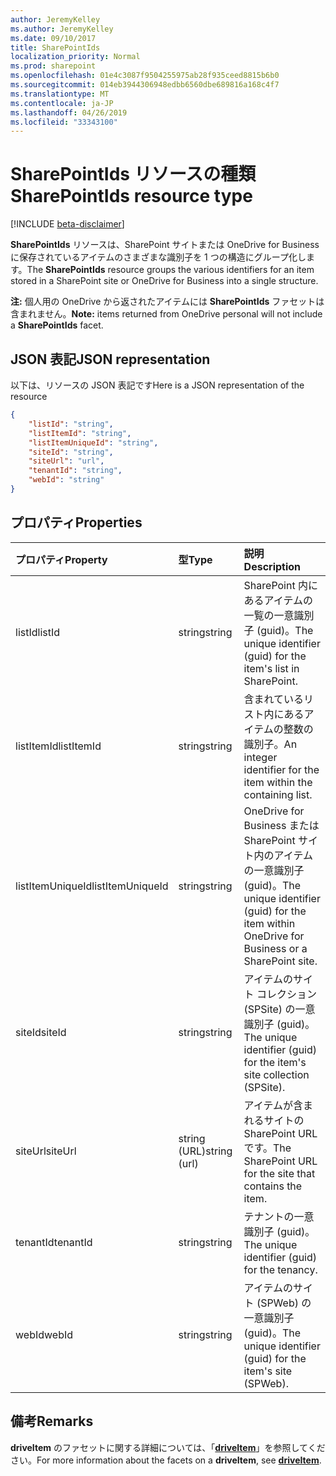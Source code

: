 ```yaml
---
author: JeremyKelley
ms.author: JeremyKelley
ms.date: 09/10/2017
title: SharePointIds
localization_priority: Normal
ms.prod: sharepoint
ms.openlocfilehash: 01e4c3087f9504255975ab28f935ceed8815b6b0
ms.sourcegitcommit: 014eb3944306948edbb6560dbe689816a168c4f7
ms.translationtype: MT
ms.contentlocale: ja-JP
ms.lasthandoff: 04/26/2019
ms.locfileid: "33343100"
---
```

# <a name="sharepointids-resource-type"></a><span data-ttu-id="ca7d1-102">SharePointIds リソースの種類</span><span class="sxs-lookup"><span data-stu-id="ca7d1-102">SharePointIds resource type</span></span>

[!INCLUDE [beta-disclaimer](../../includes/beta-disclaimer.md)]

<span data-ttu-id="ca7d1-103">**SharePointIds** リソースは、SharePoint サイトまたは OneDrive for Business に保存されているアイテムのさまざまな識別子を 1 つの構造にグループ化します。</span><span class="sxs-lookup"><span data-stu-id="ca7d1-103">The **SharePointIds** resource groups the various identifiers for an item stored in a SharePoint site or OneDrive for Business into a single structure.</span></span>

<span data-ttu-id="ca7d1-104">**注:** 個人用の OneDrive から返されたアイテムには **SharePointIds** ファセットは含まれません。</span><span class="sxs-lookup"><span data-stu-id="ca7d1-104">**Note:** items returned from OneDrive personal will not include a **SharePointIds** facet.</span></span>

## <a name="json-representation"></a><span data-ttu-id="ca7d1-105">JSON 表記</span><span class="sxs-lookup"><span data-stu-id="ca7d1-105">JSON representation</span></span>

<span data-ttu-id="ca7d1-106">以下は、リソースの JSON 表記です</span><span class="sxs-lookup"><span data-stu-id="ca7d1-106">Here is a JSON representation of the resource</span></span>

<!-- {
  "blockType": "resource",
  "optionalProperties": [ "listId", "listItemId", "listItemUniqueId", "siteId", "siteUrl", "webId" ],
  "@odata.type": "microsoft.graph.sharepointIds"
}-->

```json
{
    "listId": "string",
    "listItemId": "string",
    "listItemUniqueId": "string",
    "siteId": "string",
    "siteUrl": "url",
    "tenantId": "string",
    "webId": "string"
}
```

## <a name="properties"></a><span data-ttu-id="ca7d1-107">プロパティ</span><span class="sxs-lookup"><span data-stu-id="ca7d1-107">Properties</span></span>

| <span data-ttu-id="ca7d1-108">プロパティ</span><span class="sxs-lookup"><span data-stu-id="ca7d1-108">Property</span></span>         | <span data-ttu-id="ca7d1-109">型</span><span class="sxs-lookup"><span data-stu-id="ca7d1-109">Type</span></span>         | <span data-ttu-id="ca7d1-110">説明</span><span class="sxs-lookup"><span data-stu-id="ca7d1-110">Description</span></span>
|:-----------------|:-------------|:-------------------------------------------
| <span data-ttu-id="ca7d1-111">listId</span><span class="sxs-lookup"><span data-stu-id="ca7d1-111">listId</span></span>           | <span data-ttu-id="ca7d1-112">string</span><span class="sxs-lookup"><span data-stu-id="ca7d1-112">string</span></span>       | <span data-ttu-id="ca7d1-113">SharePoint 内にあるアイテムの一覧の一意識別子 (guid)。</span><span class="sxs-lookup"><span data-stu-id="ca7d1-113">The unique identifier (guid) for the item's list in SharePoint.</span></span>
| <span data-ttu-id="ca7d1-114">listItemId</span><span class="sxs-lookup"><span data-stu-id="ca7d1-114">listItemId</span></span>       | <span data-ttu-id="ca7d1-115">string</span><span class="sxs-lookup"><span data-stu-id="ca7d1-115">string</span></span>       | <span data-ttu-id="ca7d1-116">含まれているリスト内にあるアイテムの整数の識別子。</span><span class="sxs-lookup"><span data-stu-id="ca7d1-116">An integer identifier for the item within the containing list.</span></span>
| <span data-ttu-id="ca7d1-117">listItemUniqueId</span><span class="sxs-lookup"><span data-stu-id="ca7d1-117">listItemUniqueId</span></span> | <span data-ttu-id="ca7d1-118">string</span><span class="sxs-lookup"><span data-stu-id="ca7d1-118">string</span></span>       | <span data-ttu-id="ca7d1-119">OneDrive for Business または SharePoint サイト内のアイテムの一意識別子 (guid)。</span><span class="sxs-lookup"><span data-stu-id="ca7d1-119">The unique identifier (guid) for the item within OneDrive for Business or a SharePoint site.</span></span>
| <span data-ttu-id="ca7d1-120">siteId</span><span class="sxs-lookup"><span data-stu-id="ca7d1-120">siteId</span></span>           | <span data-ttu-id="ca7d1-121">string</span><span class="sxs-lookup"><span data-stu-id="ca7d1-121">string</span></span>       | <span data-ttu-id="ca7d1-122">アイテムのサイト コレクション (SPSite) の一意識別子 (guid)。</span><span class="sxs-lookup"><span data-stu-id="ca7d1-122">The unique identifier (guid) for the item's site collection (SPSite).</span></span>
| <span data-ttu-id="ca7d1-123">siteUrl</span><span class="sxs-lookup"><span data-stu-id="ca7d1-123">siteUrl</span></span>          | <span data-ttu-id="ca7d1-124">string (URL)</span><span class="sxs-lookup"><span data-stu-id="ca7d1-124">string (url)</span></span> | <span data-ttu-id="ca7d1-125">アイテムが含まれるサイトの SharePoint URL です。</span><span class="sxs-lookup"><span data-stu-id="ca7d1-125">The SharePoint URL for the site that contains the item.</span></span>
| <span data-ttu-id="ca7d1-126">tenantId</span><span class="sxs-lookup"><span data-stu-id="ca7d1-126">tenantId</span></span>         | <span data-ttu-id="ca7d1-127">string</span><span class="sxs-lookup"><span data-stu-id="ca7d1-127">string</span></span>       | <span data-ttu-id="ca7d1-128">テナントの一意識別子 (guid)。</span><span class="sxs-lookup"><span data-stu-id="ca7d1-128">The unique identifier (guid) for the tenancy.</span></span>
| <span data-ttu-id="ca7d1-129">webId</span><span class="sxs-lookup"><span data-stu-id="ca7d1-129">webId</span></span>            | <span data-ttu-id="ca7d1-130">string</span><span class="sxs-lookup"><span data-stu-id="ca7d1-130">string</span></span>       | <span data-ttu-id="ca7d1-131">アイテムのサイト (SPWeb) の一意識別子 (guid)。</span><span class="sxs-lookup"><span data-stu-id="ca7d1-131">The unique identifier (guid) for the item's site (SPWeb).</span></span>

## <a name="remarks"></a><span data-ttu-id="ca7d1-132">備考</span><span class="sxs-lookup"><span data-stu-id="ca7d1-132">Remarks</span></span>

<span data-ttu-id="ca7d1-133">**driveItem** のファセットに関する詳細については、「[**driveItem**](driveitem.md)」を参照してください。</span><span class="sxs-lookup"><span data-stu-id="ca7d1-133">For more information about the facets on a **driveItem**, see [**driveItem**](driveitem.md).</span></span>



<!-- uuid: 8fcb5dbc-d5aa-4681-8e31-b001d5168d79
2015-10-25 14:57:30 UTC -->
<!--
{
  "type": "#page.annotation",
  "description": "The SharepointIds facet provides Sharepoint ids associated with an item.",
  "keywords": "item, unique, id, csom, facet",
  "section": "documentation",
  "tocPath": "Facets/SharepointIds",
  "suppressions": []
}
-->
